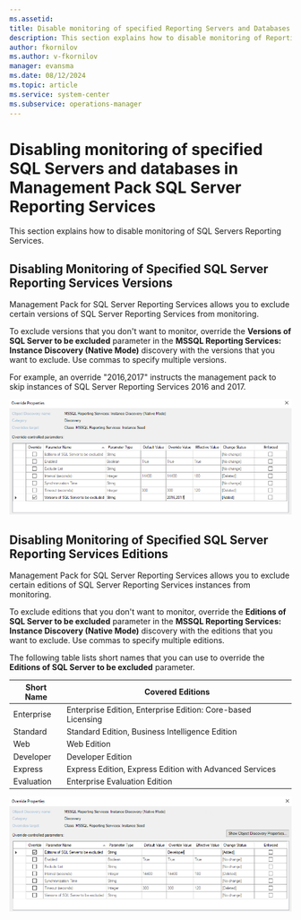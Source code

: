 ```yaml
---
ms.assetid: 
title: Disable monitoring of specified Reporting Servers and Databases in Management Pack SQL Server Reporting Services
description: This section explains how to disable monitoring of Reporting Servers
author: fkornilov
ms.author: v-fkornilov
manager: evansma
ms.date: 08/12/2024
ms.topic: article
ms.service: system-center
ms.subservice: operations-manager
---
```

# Disabling monitoring of specified SQL Servers and databases in Management Pack SQL Server Reporting Services

This section explains how to disable monitoring of SQL Servers Reporting Services.

## Disabling Monitoring of Specified SQL Server Reporting Services Versions

Management Pack for SQL Server Reporting Services allows you to exclude certain versions of SQL Server Reporting Services from monitoring.

To exclude versions that you don't want to monitor, override the **Versions of SQL Server to be excluded** parameter in the **MSSQL Reporting Services: Instance Discovery (Native Mode)** discovery with the versions that you want to exclude. Use commas to specify multiple versions.

For example, an override "2016,2017" instructs the management pack to skip instances of SQL Server Reporting Services 2016 and 2017.

![Screenshot of the Disabling Monitoring of Specified SQL Server Versions.](./media/reporting-services-management-pack/overriding-version-parameter.png)

## Disabling Monitoring of Specified SQL Server Reporting Services Editions

Management Pack for SQL Server Reporting Services allows you to exclude certain editions of SQL Server Reporting Services instances from monitoring.

To exclude editions that you don't want to monitor, override the **Editions of SQL Server to be excluded** parameter in the **MSSQL Reporting Services: Instance Discovery (Native Mode)** discovery with the editions that you want to exclude. Use commas to specify multiple editions.

The following table lists short names that you can use to override the **Editions of SQL Server to be excluded** parameter.

|Short Name|Covered Editions|
|-|-|
|Enterprise|Enterprise Edition, Enterprise Edition: Core-based Licensing|
|Standard|Standard Edition, Business Intelligence Edition|
|Web|Web Edition|
|Developer|Developer Edition|
|Express|Express Edition, Express Edition with Advanced Services|
|Evaluation|Enterprise Evaluation Edition|

![Screenshot of the Disabling Monitoring of Specified SQL Server Editions.](./media/reporting-services-management-pack/overriding-edition-parameter.png)